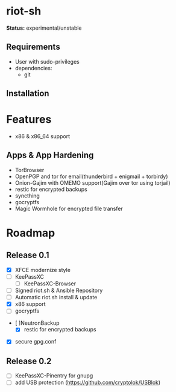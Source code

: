 # riot-sh

**Status:** experimental/unstable

## Requirements

  * User with sudo-privileges
  * dependencies:
    * git

## Installation

# Features

  * x86 & x86_64 support

## Apps & App Hardening

  - TorBrowser
  - OpenPGP and tor for email(thunderbird + enigmail + torbirdy)
  - Onion-Gajim with OMEMO support(Gajim over tor using torjail)
  - restic for encrypted backups
  - syncthing
  - gocryptfs
  - Magic Wormhole for encrypted file transfer


# Roadmap
## Release 0.1
  - [x] XFCE modernize style
  - [ ] KeePassXC
    - [ ] KeePassXC-Browser
  - [ ] Signed riot.sh & Ansible Repository
  - [ ] Automatic riot.sh install & update
  - [x] x86 support
  - [ ] gocryptfs
  - [ ]NeutronBackup
    - [x] restic for encrypted backups
  - [x] secure gpg.conf
  
  
## Release 0.2
  - [ ] KeePassXC-Pinentry for gnupg
  - [ ] add USB protection (https://github.com/cryptolok/USBlok)
